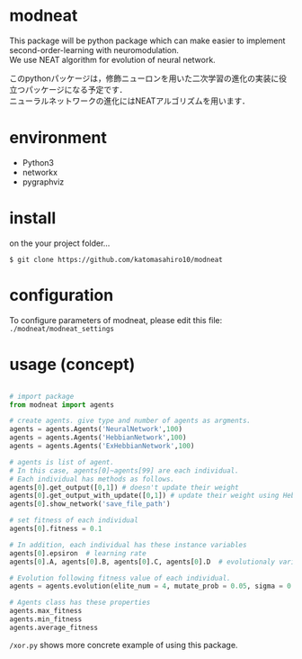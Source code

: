 # modneat

This package will be python package which can make easier to implement second-order-learning with neuromodulation.  
We use NEAT algorithm for evolution of neural network.  


このpythonパッケージは，修飾ニューロンを用いた二次学習の進化の実装に役立つパッケージになる予定です．  
ニューラルネットワークの進化にはNEATアルゴリズムを用います． 

# environment  
- Python3  
- networkx  
- pygraphviz  

# install  
on the your project folder...
```
$ git clone https://github.com/katomasahiro10/modneat
```

# configuration  
To configure parameters of modneat, please edit this file: `./modneat/modneat_settings`  

# usage (concept)  
```python

# import package
from modneat import agents

# create agents. give type and number of agents as argments.
agents = agents.Agents('NeuralNetwork',100)
agents = agents.Agents('HebbianNetwork',100)
agents = agents.Agents('ExHebbianNetwork',100)

# agents is list of agent.
# In this case, agents[0]~agents[99] are each individual.
# Each individual has methods as follows.
agents[0].get_output([0,1]) # doesn't update their weight
agents[0].get_output_with_update([0,1]) # update their weight using Hebb's rule and modulation neurons
agents[0].show_network('save_file_path') 

# set fitness of each individual
agents[0].fitness = 0.1

# In addition, each individual has these instance variables
agents[0].epsiron  # learning rate
agents[0].A, agents[0].B, agents[0].C, agents[0].D  # evolutionaly variables(only in 'ExHebbianNetwork' agent)

# Evolution following fitness value of each individual.
agents = agents.evolution(elite_num = 4, mutate_prob = 0.05, sigma = 0.1)

# Agents class has these properties
agents.max_fitness
agents.min_fitness
agents.average_fitness
```  

`/xor.py` shows more concrete example of using this package.
